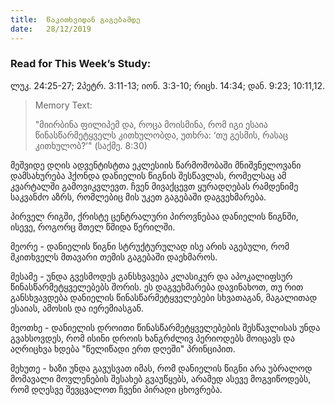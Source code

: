 ```yaml
---
title:  წაკითხვიდან გაგებამდე
date:   28/12/2019
---
```


<h3 class="ka_geo"> Read for This Week’s Study:</h3>  
ლუკ. 24:25-27; 2პეტრ. 3:11-13; იონ. 3:3-10; რიცხ. 14:34; დან. 9:23; 10:11,12.
  
> <p>Memory Text:</p>  
> "მიირბინა ფილიპემ და, როცა მოისმინა, რომ იგი ესაია წინასწარმეტყველს კითხულობდა, უთხრა: ‘თუ გესმის, რასაც კითხულობ?’" (საქმე. 8:30)

მეშვიდე დღის ადვენტისტთა ეკლესიის წარმოშობაში მნიშვნელოვანი დამსახურება ჰქონდა დანიელის წიგნის შესწავლას, რომელსაც ამ კვარტალში გამოვიკვლევთ. ჩვენ მივაქცევთ ყურადღებას რამდენიმე საკვანძო აზრს, რომლებიც მის უკეთ გაგებაში დაგვეხმარება.

პირველ რიგში, ქრისტე ცენტრალური პიროვნებაა დანიელის წიგნში, ისევე, როგორც მთელ წმიდა წერილში.

მეორე - დანიელის წიგნი სტრუქტურულად ისე არის აგებული, რომ მკითხველს მთავარი თემის გაგებაში დაეხმაროს.

მესამე - უნდა გვესმოდეს განსხვავება კლასიკურ და აპოკალიფსურ წინასწარმეტყველებებს შორის. ეს დაგვეხმარება დავინახოთ, თუ რით განსხვავდება დანიელის წინასწარმეტყველებები სხვათაგან, მაგალითად ესაიას, ამოსის და იერემიასგან.

მეოთხე - დანიელის დროითი წინასწარმეტყველებების შესწავლისას უნდა გვახსოვდეს, რომ ისინი დროის ხანგრძლივ პერიოდებს მოიცავს და აღრიცხვა ხდება "წელიწადი ერთ დღეში" პრინციპით.

მეხუთე - ხაზი უნდა გავუსვათ იმას, რომ დანიელის წიგნი არა უბრალოდ მომავალი მოვლენების შესახებ გვაუწყებს, არამედ ასევე  მოგვიწოდებს, რომ დღესვე შევცვალოთ ჩვენი პირადი ცხოვრება.